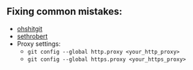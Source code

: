 ## Fixing common mistakes:
- [ohshitgit](https://ohshitgit.com/)
- [sethrobert](https://sethrobertson.github.io/GitFixUm/fixup.html)
- Proxy settings:
  - `git config --global http.proxy <your_http_proxy>`
  - `git config --global https.proxy <your_https_proxy>`
